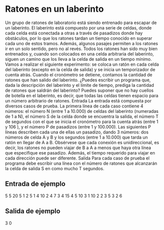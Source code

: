 # Ratones en un laberinto

Un grupo de ratones de laboratorio está siendo entrenado para escapar de un laberinto. El laberinto está compuesto por una
serie de celdas, donde cada celda está conectada a otras a través de pasadizos donde hay obstáculos, por lo que los ratones
tardan un tiempo conocido en superar cada uno de estos tramos. Además, algunos pasajes permiten a los ratones ir en un
solo sentido, pero no al revés.
Todos los ratones han sido muy bien entrenados y, cuando son
colocados en una celda arbitraria del laberinto, siguen un camino que los lleva a la celda de salida en un tiempo mínimo.
Vamos a realizar el siguiente experimento: se coloca un ratón en cada celda del laberinto (excepto en la celda de salida) y se inicia un temporizador de cuenta atrás. Cuando el cronómetro se
detiene, contamos la cantidad de ratones que han salido del laberinto.
¿Puedes escribir un programa que, dada la descripción del laberinto y el límite de tiempo, prediga
la cantidad de ratones que saldrán del laberinto? Puedes suponer que no hay cuellos de botella
en el laberinto, es decir, que todas las celdas tienen espacio para un número arbitrario de ratones.
Entrada
La entrada está compuesta por diversos casos de prueba. La primera línea de cada caso contiene
4 números: el número N (entre 1 a 10.000) de celdas del laberinto (numeradas de 1 a N), el número
S de la celda donde se encuentra la salida, el número T de segundos con el que se inicia el
cronómetro para la cuenta atrás (entre 1 y 106
), y el número P de pasadizos (entre 1 y 100.000).
Las siguientes P líneas describen cada una de ellas un pasadizo, dando 3 números: dos números
de celda A y B y los segundos (entre 1 a 10.000) que tarda un ratón en llegar de A a B.
Obsérvese que cada conexión es unidireccional, es decir, los ratones no pueden viajar de B a A
a menos que haya otra línea que especifique ese pasadizo. Además, el tiempo requerido para
viajar en cada dirección puede ser diferente.
Salida
Para cada caso de prueba el programa debe escribir una línea con el número de ratones que
alcanzarán la celda de salida S en como mucho T segundos.

## Entrada de ejemplo
5 5 20 5
1 2 5
1 4 10
2 4 7
3 4 15
4 5 10
3 1 10 2
2 3 5
3 2 6

## Salida de ejemplo
3
0